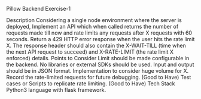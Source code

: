 Pillow Backend Exercise-1

Description
Considering a single node environment where the server is deployed, Implement an API
which when called returns the number of requests made till now and rate limits any
requests after X requests with 60 seconds. Return a 429 HTTP error response when the
user hits the rate limit X. The response header should also contain the X-WAIT-TILL
(time when the next API request to succeed) and X-RATE-LIMIT (the rate limit X
enforced) details.
Points to Consider
Limit should be made configurable in the backend.
No libraries or external SDKs should be used.
Input and output should be in JSON format.
Implementation to consider huge volume for X.
Record the rate-limited requests for future debugging. (Good to Have)
Test cases or Scripts to replicate rate limiting. (Good to Have)
Tech Stack
Python3 language with flask framework.
